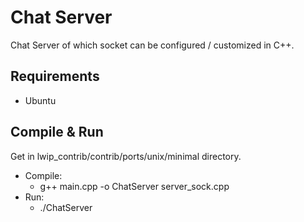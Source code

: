 # Chat Server
Chat Server of which socket can be configured / customized in C++.

## Requirements
- Ubuntu

## Compile & Run
Get in lwip_contrib/contrib/ports/unix/minimal directory.
- Compile:
    -  g++ main.cpp -o ChatServer server_sock.cpp
- Run:
    - ./ChatServer

